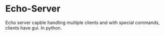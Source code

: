 # Echo-Server
Echo server capble handling multiple clients and with special commands, clients have gui. In python.
